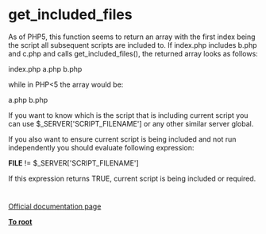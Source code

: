 # get_included_files





As of PHP5, this function seems to return an array with the first index being the script all subsequent scripts are included to.
If index.php includes b.php and c.php and calls get_included_files(), the returned array looks as follows:

index.php
a.php
b.php

while in PHP&lt;5 the array would be:

a.php
b.php

If you want to know which is the script that is including current script you can use $_SERVER[&apos;SCRIPT_FILENAME&apos;] or any other similar server global.

If you also want to ensure current script is being included and not run independently you should evaluate following expression:

__FILE__ != $_SERVER[&apos;SCRIPT_FILENAME&apos;]

If this expression returns TRUE, current script is being included or required.

  

#

[Official documentation page](https://www.php.net/manual/en/function.get-included-files.php)

**[To root](/README.md)**